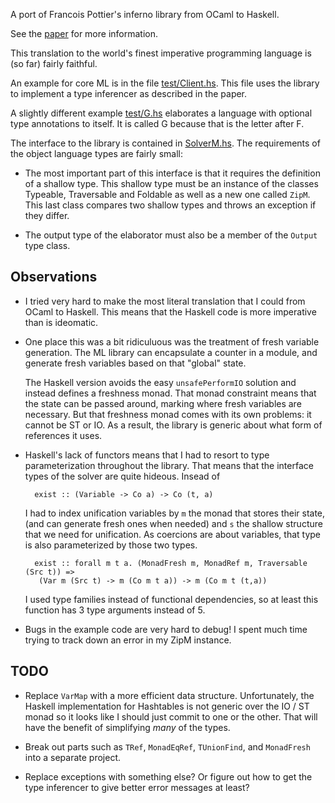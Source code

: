A port of Francois Pottier's inferno library from OCaml to Haskell.

See the [paper](http://gallium.inria.fr/~fpottier/biblio/pottier_abstracts.html#pottier-elaboration-13) for more information.

This translation to the world's finest imperative programming language is (so
far) fairly faithful. 

An example for core ML is in the file [test/Client.hs](test/Client.hs). This
file uses the library to implement a type inferencer as described in the
paper.

A slightly different example [test/G.hs](test/G.hs) elaborates a language with optional type annotations to itself. It is called G because that is the letter after F.

The interface to the library is contained in
[SolverM.hs](Language/Inferno/SolverM.hs).  The requirements of the
object language types are fairly small:

* The most important part of this interface is that it requires the definition
  of a shallow type.  This shallow type must be an instance of the classes
  Typeable, Traversable and Foldable as well as a new one called `ZipM`.  This
  last class compares two shallow types and throws an exception if they
  differ.

* The output type of the elaborator must also be a member of the `Output` type
  class.

Observations
------------
* I tried very hard to make the most literal translation that I could from
  OCaml to Haskell. This means that the Haskell code is more
  imperative than is ideomatic.
  
  
* One place this was a bit ridiculuous was the treatment of fresh variable 
  generation.  The ML library can encapsulate a counter in a module, and
  generate fresh variables based on that "global" state. 
  
  The Haskell version avoids the easy `unsafePerformIO` solution and instead
  defines a freshness monad. That monad constraint means that the state can be
  passed around, marking where fresh variables are necessary. But that
  freshness monad comes with its own problems: it cannot be ST or IO.  As a
  result, the library is generic about what form of references it uses.
  
* Haskell's lack of functors means that I had to resort to type
  parameterization throughout the library. That means that the interface types
  of the solver are quite hideous.  Insead of 
  
        exist :: (Variable -> Co a) -> Co (t, a)
  
  I had to index unification variables by `m` the monad that stores their
  state, (and can generate fresh ones when needed) and `s` the shallow
  structure that we need for unification. As coercions are about variables,
  that type is also parameterized by those two types.
  
        exist :: forall m t a. (MonadFresh m, MonadRef m, Traversable (Src t)) =>
         (Var m (Src t) -> m (Co m t a)) -> m (Co m t (t,a))
  
  I used type families instead of functional dependencies, so at least this
  function has 3 type arguments instead of 5.

* Bugs in the example code are very hard to debug! I spent much time trying to
  track down an error in my ZipM instance.

TODO
----
  - Replace `VarMap` with a more efficient data structure. Unfortunately, the
    Haskell implementation for Hashtables is not generic over the IO / ST monad
	 so it looks like I should just commit to one or the other. That will have the
	 benefit of simplifying *many* of the types.
  
  - Break out parts such as `TRef`, `MonadEqRef`, `TUnionFind`, and
    `MonadFresh` into a separate project.

  - Replace exceptions with something else? Or figure out how to get the type
    inferencer to give better error messages at least?

